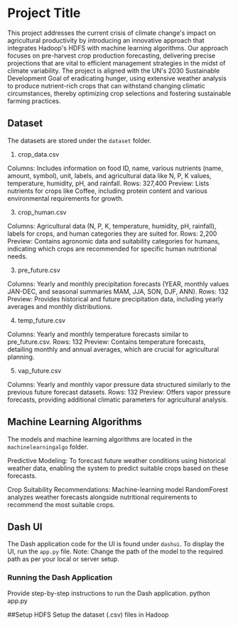 # Project Title

This project addresses the current crisis of climate change's impact on agricultural productivity by introducing an innovative approach that integrates Hadoop's HDFS with machine learning algorithms. Our approach focuses on pre-harvest crop production forecasting, delivering precise projections that are vital to efficient management strategies in the midst of climate variability. The project is aligned with the UN's 2030 Sustainable Development Goal of eradicating hunger, using extensive weather analysis to produce nutrient-rich crops that can withstand changing climatic circumstances, thereby optimizing crop selections and fostering sustainable farming practices.

## Dataset

The datasets are stored under the `dataset` folder. 

1. crop_data.csv
   
Columns: Includes information on food ID, name, various nutrients (name, amount, symbol), unit, labels, and agricultural data like N, P, K values, temperature, humidity, pH, and rainfall.
Rows: 327,400
Preview: Lists nutrients for crops like Coffee, including protein content and various environmental requirements for growth.

3. crop_human.csv
   
Columns: Agricultural data (N, P, K, temperature, humidity, pH, rainfall), labels for crops, and human categories they are suited for.
Rows: 2,200
Preview: Contains agronomic data and suitability categories for humans, indicating which crops are recommended for specific human nutritional needs.

3. pre_future.csv
   
Columns: Yearly and monthly precipitation forecasts (YEAR, monthly values JAN-DEC, and seasonal summaries MAM, JJA, SON, DJF, ANN).
Rows: 132
Preview: Provides historical and future precipitation data, including yearly averages and monthly distributions.

4. temp_future.csv

Columns: Yearly and monthly temperature forecasts similar to pre_future.csv.
Rows: 132
Preview: Contains temperature forecasts, detailing monthly and annual averages, which are crucial for agricultural planning.

5. vap_future.csv

Columns: Yearly and monthly vapor pressure data structured similarly to the previous future forecast datasets.
Rows: 132
Preview: Offers vapor pressure forecasts, providing additional climatic parameters for agricultural analysis.

## Machine Learning Algorithms

The models and machine learning algorithms are located in the `machinelearningalgo` folder. 

Predictive Modeling: To forecast future weather conditions using historical weather data, enabling the system to predict suitable crops based on these forecasts.

Crop Suitability Recommendations: Machine-learning model RandomForest analyzes weather forecasts alongside nutritional requirements to recommend the most suitable crops.

## Dash UI

The Dash application code for the UI is found under `dashui`. To display the UI, run the `app.py` file. Note: Change the path of the model to the required path as per your local or server setup.

### Running the Dash Application

Provide step-by-step instructions to run the Dash application. 
python app.py

##Setup HDFS
Setup the dataset (.csv) files in Hadoop
